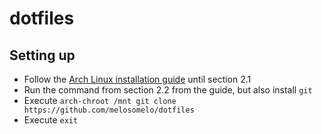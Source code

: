 # dotfiles

## Setting up

- Follow the [Arch Linux installation guide](https://wiki.archlinux.org/title/installation_guide)
  until section 2.1
- Run the command from section 2.2 from the guide, but also install `git`
- Execute `arch-chroot /mnt git clone https://github.com/melosomelo/dotfiles`
- Execute `exit`
